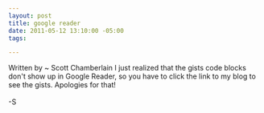 ```yaml
--- 
layout: post
title: google reader
date: 2011-05-12 13:10:00 -05:00
tags: 

---
```


Written by ~ Scott Chamberlain
I just realized that the gists code blocks don't show up in Google Reader, so you have to click the link to my blog to see the gists. Apologies for that!<br /><br />-S
